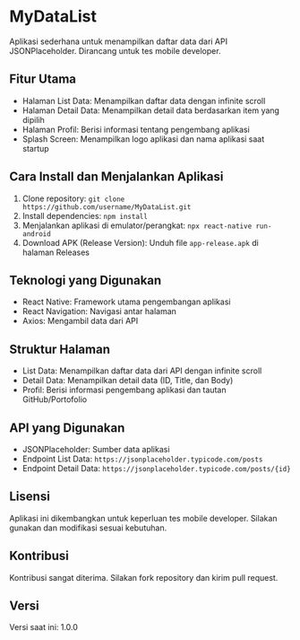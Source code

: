 # MyDataList

Aplikasi sederhana untuk menampilkan daftar data dari API JSONPlaceholder. Dirancang untuk tes mobile developer.

## Fitur Utama

- Halaman List Data: Menampilkan daftar data dengan infinite scroll
- Halaman Detail Data: Menampilkan detail data berdasarkan item yang dipilih
- Halaman Profil: Berisi informasi tentang pengembang aplikasi
- Splash Screen: Menampilkan logo aplikasi dan nama aplikasi saat startup

## Cara Install dan Menjalankan Aplikasi

1. Clone repository: `git clone https://github.com/username/MyDataList.git`
2. Install dependencies: `npm install`
3. Menjalankan aplikasi di emulator/perangkat: `npx react-native run-android`
4. Download APK (Release Version): Unduh file `app-release.apk` di halaman Releases

## Teknologi yang Digunakan

- React Native: Framework utama pengembangan aplikasi
- React Navigation: Navigasi antar halaman
- Axios: Mengambil data dari API

## Struktur Halaman

- List Data: Menampilkan daftar data dari API dengan infinite scroll
- Detail Data: Menampilkan detail data (ID, Title, dan Body)
- Profil: Berisi informasi pengembang aplikasi dan tautan GitHub/Portofolio

## API yang Digunakan

- JSONPlaceholder: Sumber data aplikasi
 - Endpoint List Data: `https://jsonplaceholder.typicode.com/posts`
 - Endpoint Detail Data: `https://jsonplaceholder.typicode.com/posts/{id}`

## Lisensi

Aplikasi ini dikembangkan untuk keperluan tes mobile developer. Silakan gunakan dan modifikasi sesuai kebutuhan.

## Kontribusi

Kontribusi sangat diterima. Silakan fork repository dan kirim pull request.

## Versi

Versi saat ini: 1.0.0
